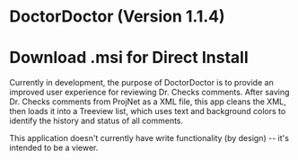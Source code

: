 # DoctorDoctor (Version 1.1.4)
# Download .msi for Direct Install
Currently in development, the purpose of DoctorDoctor is to provide an improved user experience for reviewing Dr. Checks comments. After saving Dr. Checks comments from ProjNet as a XML file, this app cleans the XML, then loads it into a Treeview list, which uses text and background colors to identify the history and status of all comments.

This application doesn't currently have write functionality (by design) -- it's intended to be a viewer.

